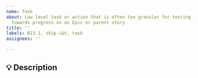 ```yaml
---
name: Task
about: Low level task or action that is often too granular for testing, but helps
  towards progress on an Epic or parent story
title: ''
labels: B13.1, skip-i&t, task
assignees: ''

---
```


<!--
   For more information on how to populate this Task, see the PDS Wiki on User Story Development:
   https://github.com/NASA-PDS/nasa-pds.github.io/wiki/Issue-Tracking#user-story-development
-->

## 💡 Description
<!-- Enter description here. Make it detailed enough someone could actually know what you are doing, but if you spend too much time on this, it probably deserves it's own story -->
